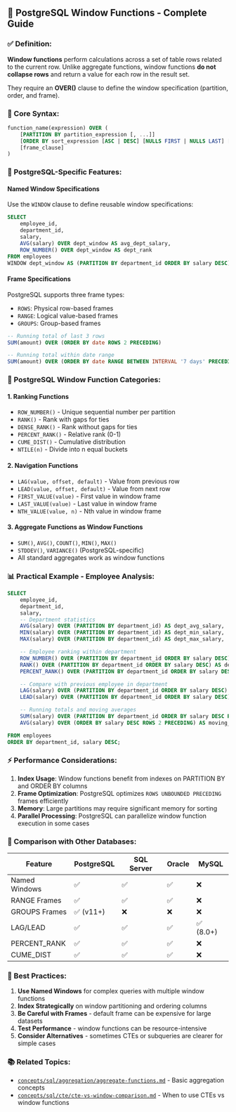 ## 🔹 PostgreSQL Window Functions - Complete Guide

### ✅ Definition:

**Window functions** perform calculations across a set of table rows related to the current row. Unlike aggregate functions, window functions **do not collapse rows** and return a value for each row in the result set.

They require an **OVER()** clause to define the window specification (partition, order, and frame).

### 🧩 Core Syntax:

```sql
function_name(expression) OVER (
    [PARTITION BY partition_expression [, ...]]
    [ORDER BY sort_expression [ASC | DESC] [NULLS FIRST | NULLS LAST] [, ...]]
    [frame_clause]
)
```

### 📘 PostgreSQL-Specific Features:

#### Named Window Specifications
Use the `WINDOW` clause to define reusable window specifications:

```sql
SELECT
    employee_id,
    department_id,
    salary,
    AVG(salary) OVER dept_window AS avg_dept_salary,
    ROW_NUMBER() OVER dept_window AS dept_rank
FROM employees
WINDOW dept_window AS (PARTITION BY department_id ORDER BY salary DESC);
```

#### Frame Specifications
PostgreSQL supports three frame types:
- `ROWS`: Physical row-based frames
- `RANGE`: Logical value-based frames
- `GROUPS`: Group-based frames

```sql
-- Running total of last 3 rows
SUM(amount) OVER (ORDER BY date ROWS 2 PRECEDING)

-- Running total within date range
SUM(amount) OVER (ORDER BY date RANGE BETWEEN INTERVAL '7 days' PRECEDING AND CURRENT ROW)
```

### 🔢 PostgreSQL Window Function Categories:

#### 1. **Ranking Functions**
- `ROW_NUMBER()` - Unique sequential number per partition
- `RANK()` - Rank with gaps for ties
- `DENSE_RANK()` - Rank without gaps for ties
- `PERCENT_RANK()` - Relative rank (0-1)
- `CUME_DIST()` - Cumulative distribution
- `NTILE(n)` - Divide into n equal buckets

#### 2. **Navigation Functions**
- `LAG(value, offset, default)` - Value from previous row
- `LEAD(value, offset, default)` - Value from next row
- `FIRST_VALUE(value)` - First value in window frame
- `LAST_VALUE(value)` - Last value in window frame
- `NTH_VALUE(value, n)` - Nth value in window frame

#### 3. **Aggregate Functions as Window Functions**
- `SUM()`, `AVG()`, `COUNT()`, `MIN()`, `MAX()`
- `STDDEV()`, `VARIANCE()` (PostgreSQL-specific)
- All standard aggregates work as window functions

### 📊 Practical Example - Employee Analysis:

```sql
SELECT
    employee_id,
    department_id,
    salary,
    -- Department statistics
    AVG(salary) OVER (PARTITION BY department_id) AS dept_avg_salary,
    MIN(salary) OVER (PARTITION BY department_id) AS dept_min_salary,
    MAX(salary) OVER (PARTITION BY department_id) AS dept_max_salary,

    -- Employee ranking within department
    ROW_NUMBER() OVER (PARTITION BY department_id ORDER BY salary DESC) AS dept_salary_rank,
    RANK() OVER (PARTITION BY department_id ORDER BY salary DESC) AS dept_salary_rank_with_ties,
    PERCENT_RANK() OVER (PARTITION BY department_id ORDER BY salary DESC) AS dept_percentile,

    -- Compare with previous employee in department
    LAG(salary) OVER (PARTITION BY department_id ORDER BY salary DESC) AS next_highest_salary,
    LEAD(salary) OVER (PARTITION BY department_id ORDER BY salary DESC) AS next_lowest_salary,

    -- Running totals and moving averages
    SUM(salary) OVER (PARTITION BY department_id ORDER BY salary DESC ROWS UNBOUNDED PRECEDING) AS running_dept_total,
    AVG(salary) OVER (ORDER BY salary DESC ROWS 2 PRECEDING) AS moving_avg_3_employees

FROM employees
ORDER BY department_id, salary DESC;
```

### ⚡ Performance Considerations:

1. **Index Usage**: Window functions benefit from indexes on PARTITION BY and ORDER BY columns
2. **Frame Optimization**: PostgreSQL optimizes `ROWS UNBOUNDED PRECEDING` frames efficiently
3. **Memory**: Large partitions may require significant memory for sorting
4. **Parallel Processing**: PostgreSQL can parallelize window function execution in some cases

### 🔄 Comparison with Other Databases:

| Feature | PostgreSQL | SQL Server | Oracle | MySQL |
|---------|------------|------------|--------|-------|
| Named Windows | ✅ | ✅ | ✅ | ❌ |
| RANGE Frames | ✅ | ✅ | ✅ | ❌ |
| GROUPS Frames | ✅ (v11+) | ❌ | ❌ | ❌ |
| LAG/LEAD | ✅ | ✅ | ✅ | ✅ (8.0+) |
| PERCENT_RANK | ✅ | ✅ | ✅ | ❌ |
| CUME_DIST | ✅ | ✅ | ✅ | ❌ |

### 🚀 Best Practices:

1. **Use Named Windows** for complex queries with multiple window functions
2. **Index Strategically** on window partitioning and ordering columns
3. **Be Careful with Frames** - default frame can be expensive for large datasets
4. **Test Performance** - window functions can be resource-intensive
5. **Consider Alternatives** - sometimes CTEs or subqueries are clearer for simple cases

### 📚 Related Topics:
- [`concepts/sql/aggregation/aggregate-functions.md`](aggregate-functions.md) - Basic aggregation concepts
- [`concepts/sql/cte/cte-vs-window-comparison.md`](cte-vs-window-comparison.md) - When to use CTEs vs window functions